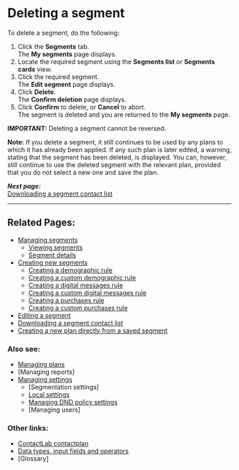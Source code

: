# Deleting a segment

To delete a segment, do the following:

1. Click the **Segments** tab.  
  The **My segments** page displays.  
2. Locate the required segment using the **Segments list** or **Segments cards** view.  
3. Click the required segment.  
  The **Edit segment** page displays.  
1. Click **Delete**.  
  The **Confirm deletion** page displays.  
1. Click **Confirm** to delete, or **Cancel** to abort.  
  The segment is deleted and you are returned to the **My segments** page.  

**IMPORTANT:**
Deleting a segment cannot be reversed.  

**Note:**
If you delete a segment, it still continues to be used by any plans to which it has already been applied. If any such plan is later edited, a warning, stating that the segment has been deleted, is displayed. You can, however, still continue to use the deleted segment with the relevant plan, provided that you do not select a new one and save the plan.  


***Next page:***  
[Downloading a segment contact list](DownloadingSegmentContactList.md)  

----------

## Related Pages:  

- [Managing segments](ManagingSegments.md)  
  - [Viewing segments](ViewingSegments.md)  
  - [Segment details](SegmentDetails.md)  
- [Creating new segments](CreatingNewSegments.md)  
  - [Creating a demographic rule](CreatingDemographicRule.md)  
  - [Creating a custom demographic rule](CreatingCustomDemographicRule.md)  
  - [Creating a digital messages rule](CreatingDigitalMessagesRule.md)  
  - [Creating a custom digital messages rule](CreatingCustomDigitalMessagesRule.md)  
  - [Creating a purchases rule](CreatingPurchasesRule.md)  
  - [Creating a custom purchases rule](CreatingCustomPurchasesRule.md)  
- [Editing a segment](EditingSegment.md)  
- [Downloading a segment contact list](DownloadingSegmentContactList.md)  
- [Creating a new plan directly from a saved segment](CreatingPlanFromSegment.md)  

### Also see:  

- [Managing plans](ManagingPlans.md)  
- [Managing reports]  
- [Managing settings](ManagingSettings.md)  
  - [Segmentation settings]  
  - [Local settings](LocalSettings.md)  
  - [Managing DND policy settings](ManagingDND.md)  
  - [Managing users]  

### Other links:  

- [ContactLab contactplan](Home.md)  
- [Data types, input fields and operators](InputBoxOperators.md)  
- [Glossary]  
